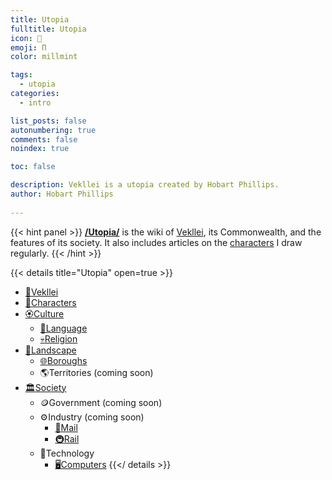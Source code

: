 ```yaml
---
title: Utopia
fulltitle: Utopia
icon: 📓
emoji: Π
color: millmint

tags: 
  - utopia
categories:
  - intro

list_posts: false
autonumbering: true
comments: false
noindex: true

toc: false

description: Vekllei is a utopia created by Hobart Phillips.
author: Hobart Phillips
 
---
```


{{< hint panel >}}
[**/Utopia/**](/utopia/) is the wiki of [Vekllei](/utopia/vekllei), its Commonwealth, and the features of its society. It also includes articles on the [characters](/utopia/characters/) I draw regularly.
{{< /hint >}}

{{< details title="Utopia" open=true >}}
- <a href="/utopia/vekllei/"><span class="navicon">🎋</span>Vekllei</a>
- <a href="/utopia/characters/"><span class="navicon">🎎</span>Characters</a>
- <a href="/utopia/culture/"><span class="navicon">🏵</span>Culture</a>
	- <a href="/utopia/culture/language/"><span class="navicon">📖</span>Language</a>
	- <a href="/utopia/culture/religion/"><span class="navicon">💀</span>Religion</a>
- <a href="/utopia/landscape/"><span class="navicon">🌿</span>Landscape</a>
	- <a href="/utopia/landscape/boroughs/"><span class="navicon">🌐</span>Boroughs</a>
	- <span class="navicon">🌎</span>Territories (coming soon)
- <a href="/utopia/society/"><span class="navicon">🏛</span>Society</a>
	- <span class="navicon">🪙</span>Government (coming soon)
	- <span class="navicon">⚙️</span>Industry (coming soon)
		- <a href="/utopia/society/industry/mail/"><span class="navicon">📯</span>Mail</a>
		- <a href="/utopia/society/industry/rail/"><span class="navicon">🚇</span>Rail</a>
	- <span class="navicon">🧪</span>Technology
		- <a href="/utopia/society/technology/computers/"><span class="navicon">🖥</span>Computers</a>
{{</ details >}}